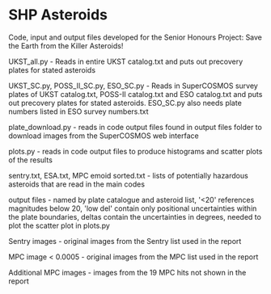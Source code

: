 # SHP Asteroids
Code, input and output files developed for the Senior Honours Project: Save the Earth from the Killer Asteroids!

UKST_all.py - Reads in entire UKST catalog.txt and puts out precovery plates for stated asteroids 

UKST_SC.py, POSS_II_SC.py, ESO_SC.py - Reads in SuperCOSMOS survey plates of UKST catalog.txt, POSS-II catalog.txt and ESO catalog.txt and puts out precovery plates for stated asteroids. ESO_SC.py also needs plate numbers listed in ESO survey numbers.txt

plate_download.py - reads in code output files found in output files folder to download images from the SuperCOSMOS web interface

plots.py - reads in code output files to produce histograms and scatter plots of the results

sentry.txt, ESA.txt, MPC emoid sorted.txt - lists of potentially hazardous asteroids that are read in the main codes

output files - named by plate catalogue and asteroid list, '<20' references magnitudes below 20, 'low del' contain only positional uncertainties within the plate boundaries, deltas contain the uncertainties in degrees, needed to plot the scatter plot in plots.py

Sentry images - original images from the Sentry list used in the report

MPC image < 0.0005 -  original images from the MPC list used in the report

Additional MPC images -  images from the 19 MPC hits not shown in the report 
